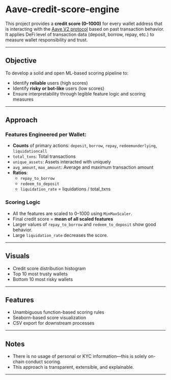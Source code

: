 # Aave-credit-score-engine

This project provides a **credit score (0–1000)** for every wallet address that is interacting with the [Aave V2 protocol](https://aave.com) based on past transaction behavior. It applies DeFi level of transaction data (deposit, borrow, repay, etc.) to measure wallet responsibility and trust.

---

## Objective

To develop a solid and open ML-based scoring pipeline to:

- Identify **reliable** users (high scores)
- Identify **risky or bot-like** users (low scores)
- Ensure interpretability through legible feature logic and scoring measures

---

## Approach

### Features Engineered per Wallet:
- **Counts** of primary actions: `deposit`, `borrow`, `repay`, `redeemunderlying`, `liquidationcall`
- `total_txns`: Total transactions
- `unique_assets`: Assets interacted with uniquely
- `avg_amount`, `max_amount`: Average and maximum transaction amount
- **Ratios**:
  - `repay_to_borrow`
  - `redeem_to_deposit`
  - `liquidation_rate` = liquidations / total_txns

### Scoring Logic
- All the features are scaled to 0–1000 using `MinMaxScaler`.
- Final credit score = **mean of all scaled features**
- Larger values of `repay_to_borrow` and `redeem_to_deposit` show good behavior.
- Large `liquidation_rate` decreases the score.

---

##  Visuals

- Credit score distribution histogram
- Top 10 most trusty wallets
- Bottom 10 most risky wallets

---

## Features

- Unambiguous function-based scoring rules
- Seaborn-based score visualization
- CSV export for downstream processes

---

## Notes

- There is no usage of personal or KYC information—this is solely on-chain conduct scoring.
- This approach is transparent, extensible, and explainable.

---

